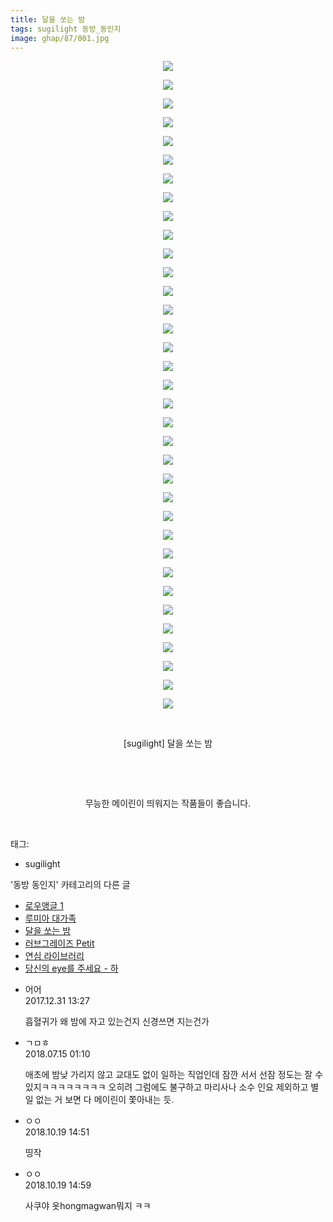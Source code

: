 ```yaml
---
title: 달을 쏘는 밤
tags: sugilight 동방_동인지
image: ghap/87/001.jpg
---
```

<div class="article">
<p style="text-align: center; clear: none; float: none;"><img src="{{ site.nasurl }}/ghap/87/001.jpg"/></p>
<p style="text-align: center; clear: none; float: none;"><img src="{{ site.nasurl }}/ghap/87/002.jpg"/></p>
<p style="text-align: center; clear: none; float: none;"><img src="{{ site.nasurl }}/ghap/87/003.jpg"/></p>
<p style="text-align: center; clear: none; float: none;"><img src="{{ site.nasurl }}/ghap/87/004.jpg"/></p>
<p style="text-align: center; clear: none; float: none;"><img src="{{ site.nasurl }}/ghap/87/005.jpg"/></p>
<p style="text-align: center; clear: none; float: none;"><img src="{{ site.nasurl }}/ghap/87/006.jpg"/></p>
<p style="text-align: center; clear: none; float: none;"><img src="{{ site.nasurl }}/ghap/87/007.jpg"/></p>
<p style="text-align: center; clear: none; float: none;"><img src="{{ site.nasurl }}/ghap/87/008.jpg"/></p>
<p style="text-align: center; clear: none; float: none;"><img src="{{ site.nasurl }}/ghap/87/009.jpg"/></p>
<p style="text-align: center; clear: none; float: none;"><img src="{{ site.nasurl }}/ghap/87/010.jpg"/></p>
<p style="text-align: center; clear: none; float: none;"><img src="{{ site.nasurl }}/ghap/87/011.jpg"/></p>
<p style="text-align: center; clear: none; float: none;"><img src="{{ site.nasurl }}/ghap/87/012.jpg"/></p>
<p style="text-align: center; clear: none; float: none;"><img src="{{ site.nasurl }}/ghap/87/013.jpg"/></p>
<p style="text-align: center; clear: none; float: none;"><img src="{{ site.nasurl }}/ghap/87/014.jpg"/></p>
<p style="text-align: center; clear: none; float: none;"><img src="{{ site.nasurl }}/ghap/87/015.jpg"/></p>
<p style="text-align: center; clear: none; float: none;"><img src="{{ site.nasurl }}/ghap/87/016.jpg"/></p>
<p style="text-align: center; clear: none; float: none;"><img src="{{ site.nasurl }}/ghap/87/017.jpg"/></p>
<p style="text-align: center; clear: none; float: none;"><img src="{{ site.nasurl }}/ghap/87/018.jpg"/></p>
<p style="text-align: center; clear: none; float: none;"><img src="{{ site.nasurl }}/ghap/87/019.jpg"/></p>
<p style="text-align: center; clear: none; float: none;"><img src="{{ site.nasurl }}/ghap/87/020.jpg"/></p>
<p style="text-align: center; clear: none; float: none;"><img src="{{ site.nasurl }}/ghap/87/021.jpg"/></p>
<p style="text-align: center; clear: none; float: none;"><img src="{{ site.nasurl }}/ghap/87/022.jpg"/></p>
<p style="text-align: center; clear: none; float: none;"><img src="{{ site.nasurl }}/ghap/87/023.jpg"/></p>
<p style="text-align: center; clear: none; float: none;"><img src="{{ site.nasurl }}/ghap/87/024.jpg"/></p>
<p style="text-align: center; clear: none; float: none;"><img src="{{ site.nasurl }}/ghap/87/025.jpg"/></p>
<p style="text-align: center; clear: none; float: none;"><img src="{{ site.nasurl }}/ghap/87/026.jpg"/></p>
<p style="text-align: center; clear: none; float: none;"><img src="{{ site.nasurl }}/ghap/87/027.jpg"/></p>
<p style="text-align: center; clear: none; float: none;"><img src="{{ site.nasurl }}/ghap/87/028.jpg"/></p>
<p style="text-align: center; clear: none; float: none;"><img src="{{ site.nasurl }}/ghap/87/029.jpg"/></p>
<p style="text-align: center; clear: none; float: none;"><img src="{{ site.nasurl }}/ghap/87/030.jpg"/></p>
<p style="text-align: center; clear: none; float: none;"><img src="{{ site.nasurl }}/ghap/87/031.jpg"/></p>
<p style="text-align: center; clear: none; float: none;"><img src="{{ site.nasurl }}/ghap/87/032.jpg"/></p>
<p style="text-align: center; clear: none; float: none;"><img src="{{ site.nasurl }}/ghap/87/033.jpg"/></p>
<p style="text-align: center; clear: none; float: none;"><img src="{{ site.nasurl }}/ghap/87/034.jpg"/></p>
<p style="text-align: center; clear: none; float: none;"><img src="{{ site.nasurl }}/ghap/87/035.jpg"/></p>
<p style="text-align: center; clear: none; float: none;"><br/></p>
<p style="text-align: center; clear: none; float: none;">[sugilight] 달을 쏘는 밤</p>
<p style="text-align: center; clear: none; float: none;"><br/></p>
<p style="text-align: center; clear: none; float: none;"><br/></p>
<p style="text-align: center; clear: none; float: none;">무능한 메이린이 띄워지는 작품들이 좋습니다.</p>
<p><br/></p>
</div><div class="tagTrail">
<p>태그: </p>
<ul>
<li>sugilight</li>
</ul>
</div><div class="another">
<p>'동방 동인지' 카테고리의 다른 글</p>
<ul>
<li><a href="/2016-06-16-ghap_91">로우앵글 1</a></li>
<li><a href="/2016-06-16-ghap_90">루미아 대가족</a></li>
<li><a href="/2016-06-16-ghap_87">달을 쏘는 밤</a></li>
<li><a href="/2016-06-16-ghap_86">러브그레이즈 Petit</a></li>
<li><a href="/2016-06-16-ghap_85">연심 라이브러리</a></li>
<li><a href="/2016-06-16-ghap_84">당신의 eye를 주세요 - 하</a></li>
</ul>
</div><div class="cb_module cb_fluid">
<div class="cb_wrt cb_profile">
<div class="comment">
<ul>
<li class="cb_thumb_off" id="comment15163648">
<div class="cb_comment_area">
<div class="cb_info_area">
<div class="cb_section">
<span class="cb_nick_name">어어</span>
</div>
<div class="cb_section">
<span class="cb_date">2017.12.31 13:27 </span>
</div>
</div>
<div class="cb_dsc_comment">
<p class="cb_dsc">
											흡혈귀가 왜 밤에 자고 있는건지 신경쓰면 지는건가
										</p>
</div>
</div></li>
<li class="cb_thumb_off" id="comment15286793">
<div class="cb_comment_area">
<div class="cb_info_area">
<div class="cb_section">
<span class="cb_nick_name">ㄱㅁㅎ</span>
</div>
<div class="cb_section">
<span class="cb_date">2018.07.15 01:10 </span>
</div>
</div>
<div class="cb_dsc_comment">
<p class="cb_dsc">
											애초에 밤낮 가리지 않고 교대도 없이 일하는 직업인데 잠깐 서서 선잠 정도는 잘 수 있지ㅋㅋㅋㅋㅋㅋㅋㅋ 오히려 그럼에도 불구하고 마리사나 소수 인요 제외하고 별 일 없는 거 보면 다 메이린이 쫓아내는 듯.
										</p>
</div>
</div></li>
<li class="cb_thumb_off" id="comment15358292">
<div class="cb_comment_area">
<div class="cb_info_area">
<div class="cb_section">
<span class="cb_nick_name">ㅇㅇ</span>
</div>
<div class="cb_section">
<span class="cb_date">2018.10.19 14:51 </span>
</div>
</div>
<div class="cb_dsc_comment">
<p class="cb_dsc">
											띵작
										</p>
</div>
</div></li>
<li class="cb_thumb_off" id="comment15358302">
<div class="cb_comment_area">
<div class="cb_info_area">
<div class="cb_section">
<span class="cb_nick_name">ㅇㅇ</span>
</div>
<div class="cb_section">
<span class="cb_date">2018.10.19 14:59 </span>
</div>
</div>
<div class="cb_dsc_comment">
<p class="cb_dsc">
											사쿠야 옷hongmagwan뭐지 ㅋㅋ
										</p>
</div>
</div></li>
</ul>
</div>
</div><!-- commentList close -->
</div>